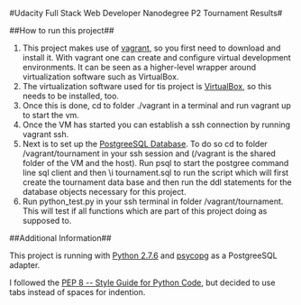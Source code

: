 #Udacity Full Stack Web Developer Nanodegree P2 Tournament Results#

##How to run this project##

1. This project makes use of [vagrant](https://www.vagrantup.com/), so you first need to download and install it.
  With vagrant one can create and configure virtual development environments. It can be seen as a higher-level wrapper around virtualization software such as VirtualBox.
2. The virtualization software used for tis project is [VirtualBox](https://www.virtualbox.org/), so this needs to be
  installed, too.
3. Once this is done, cd to folder ./vagrant in a terminal and run vagrant up to start the vm.
4. Once the VM has started you can establish a ssh connection by running vagrant ssh.
5. Next is to set up the [PostgreeSQL Database](http://www.postgresql.org/). To do so cd to folder /vagrant/tournament in your
  ssh session and (/vagrant is the shared folder of the VM and the host). Run psql to start the postgree command line sql client
  and then \i tournament.sql to run the script which will first create the tournament data base and then run the ddl statements
  for the database objects necessary for this project.
6. Run python_test.py in your ssh terminal in folder /vagrant/tournament. This will test if all functions which are part of this
  project doing as supposed to.

##Additional Information##

This project is running with [Python 2.7.6](https://www.python.org/download/releases/2.7.6/) and
[psycopg](http://initd.org/psycopg/) as a PostgreeSQL adapter.

I followed the [PEP 8 -- Style Guide for Python Code](https://www.python.org/dev/peps/pep-0008/), but
decided to use tabs instead of spaces for indention.
